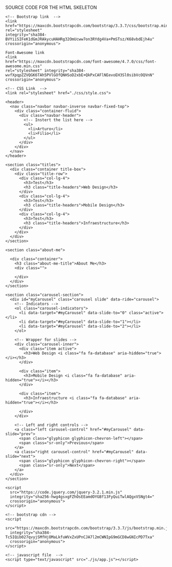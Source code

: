 SOURCE CODE FOR THE HTML SKELETON

<!DOCTYPE html>
<html>
  <head>
    <meta charset="utf-8">
    <title>Demo App</title>

    <!-- Bootstrap link  -->
    <link
    href="https://maxcdn.bootstrapcdn.com/bootstrap/3.3.7/css/bootstrap.min.css"
    rel="stylesheet"
    integrity="sha384-BVYiiSIFeK1dGmJRAkycuHAHRg32OmUcww7on3RYdg4Va+PmSTsz/K68vbdEjh4u"
    crossorigin="anonymous">

    Font-Awesome link
    <link
    href="https://maxcdn.bootstrapcdn.com/font-awesome/4.7.0/css/font-awesome.min.css"
    rel="stylesheet" integrity="sha384-wvfXpqpZZVQGK6TAh5PVlGOfQNHSoD2xbE+QkPxCAFlNEevoEH3Sl0sibVcOQVnN" crossorigin="anonymous">

    <!-- CSS Link  -->
    <link rel="stylesheet" href="./css/style.css">

  </head>
  <body>

    <header>
      <nav class="navbar navbar-inverse navbar-fixed-top">
        <div class="container-fluid">
          <div class="navbar-header">
            <!-- Instert the list here -->
            <ul>
              <li>Arturo</li>
              <li>Filio</li>
            </ul>
          </div>
        </div>
      </nav>
    </header>

    <section class="titles">
      <div class="container title-box">
        <div class="title-row">
          <div class="col-lg-4">
            <h3>Test</h3>
            <h3 class="title-headers">Web Design</h3>
          </div>
          <div class="col-lg-4">
            <h3>Test</h3>
            <h3 class="title-headers">Mobile Design</h3>
          </div>
          <div class="col-lg-4">
            <h3>Test</h3>
            <h3 class="title-headers">Infraestructure</h3>
          </div>
        </div>
      </div>
    </section>

    <section class="about-me">

      <div class="container">
        <h3 class="about-me-title">About Me</h3>
        <div class="">

        </div>
      </div>
    </section>

    <section class="carousel-section">
      <div id="myCarousel" class="carousel slide" data-ride="carousel">
        <!-- Indicators -->
        <ol class="carousel-indicators">
          <li data-target="#myCarousel" data-slide-to="0" class="active"></li>
          <li data-target="#myCarousel" data-slide-to="1"></li>
          <li data-target="#myCarousel" data-slide-to="2"></li>
        </ol>

        <!-- Wrapper for slides -->
        <div class="carousel-inner">
          <div class="item active">
            <h3>Web Design <i class="fa fa-database" aria-hidden="true"></i></h3>
          </div>

          <div class="item">
            <h3>Mobile Design <i class="fa fa-database" aria-hidden="true"></i></h3>
          </div>

          <div class="item">
            <h3>Infraestructure <i class="fa fa-database" aria-hidden="true"></i></h3>

          </div>
        </div>

        <!-- Left and right controls -->
        <a class="left carousel-control" href="#myCarousel" data-slide="prev">
          <span class="glyphicon glyphicon-chevron-left"></span>
          <span class="sr-only">Previous</span>
        </a>
        <a class="right carousel-control" href="#myCarousel" data-slide="next">
          <span class="glyphicon glyphicon-chevron-right"></span>
          <span class="sr-only">Next</span>
        </a>
      </div>
    </section>

    <script
      src="https://code.jquery.com/jquery-3.2.1.min.js"
      integrity="sha256-hwg4gsxgFZhOsEEamdOYGBf13FyQuiTwlAQgxVSNgt4="
      crossorigin="anonymous">
    </script>

    <!-- bootstrap cdn -->
    <script
      src="https://maxcdn.bootstrapcdn.com/bootstrap/3.3.7/js/bootstrap.min.js"
      integrity="sha384-Tc5IQib027qvyjSMfHjOMaLkfuWVxZxUPnCJA7l2mCWNIpG9mGCD8wGNIcPD7Txa"
      crossorigin="anonymous">
    </script>

    <!-- javascript file  -->
    <script type="text/javascript" src="./js/app.js"></script>

  </body>
</html>
